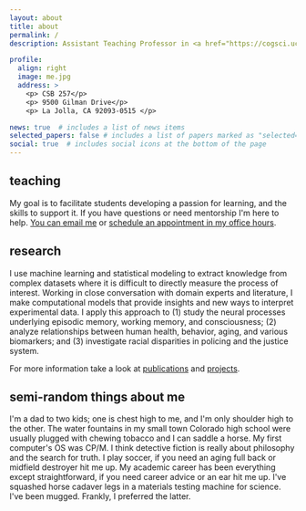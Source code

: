 ```yaml
---
layout: about
title: about
permalink: /
description: Assistant Teaching Professor in <a href="https://cogsci.ucsd.edu">Cognitive Science</a> @ <a href="https://ucsd.edu">UC San Diego</a>

profile:
  align: right
  image: me.jpg
  address: >
    <p> CSB 257</p>
    <p> 9500 Gilman Drive</p>
    <p> La Jolla, CA 92093-0515 </p>

news: true  # includes a list of news items
selected_papers: false # includes a list of papers marked as "selected={true}"
social: true  # includes social icons at the bottom of the page
---
```


## teaching
My goal is to facilitate students developing a
passion for learning, and the skills to support it.
If you have
questions or need mentorship I'm here to help.
[You can email me](mailto:jfleischer@ucsd.edu) or [schedule an appointment in my office hours](https://calendar.app.google/waJ7VUCeksEFCMAL8).



## research
I use machine learning and statistical modeling to extract knowledge from complex datasets where it is difficult to directly measure the process of interest. Working in close conversation with domain experts and literature, I make computational models that provide insights and new ways to interpret experimental data. I apply this approach to (1) study the neural processes underlying episodic memory, working memory, and consciousness; (2) analyze relationships between human health, behavior, aging, and various biomarkers; and (3) investigate racial disparities in policing and the justice system.

For more information take a look at [publications](publications/)
and [projects](projects/).


## semi-random things about me
I'm a dad to two kids; one is chest high to me, and I'm only shoulder
high to the other.  The water fountains in my small town Colorado high school were usually plugged
with chewing tobacco and I can saddle a horse.  My first computer's OS was CP/M.  I think detective
fiction is really about philosophy and the search for truth. I play
soccer, if you need an aging full back or midfield destroyer hit me up. My
academic career has been everything except straightforward, if you
need career advice or an ear hit me up.
I've squashed horse cadaver legs in a materials testing machine for
science. I've been mugged. Frankly, I preferred the latter.
